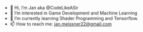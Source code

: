 - 👋 Hi, I’m Jan aka @CodeLikeASir
- 👀 I’m interested in Game Development and Machine Learning
- 🌱 I’m currently learning Shader Programming and Tensorflow.
- 📫 How to reach me: jan.meissner22@gmail.com
